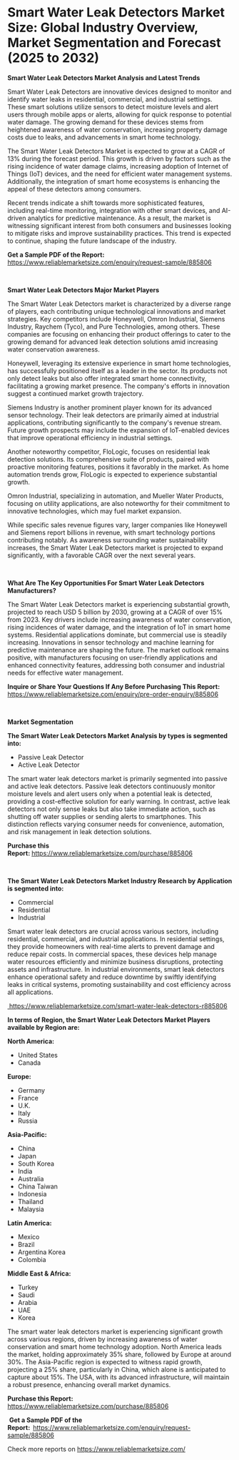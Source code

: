 <p><h1>Smart Water Leak Detectors Market Size: Global Industry Overview, Market Segmentation and Forecast (2025 to 2032)</h1></p><p><strong>Smart Water Leak Detectors Market Analysis and Latest Trends</strong></p>
<p><p>Smart Water Leak Detectors are innovative devices designed to monitor and identify water leaks in residential, commercial, and industrial settings. These smart solutions utilize sensors to detect moisture levels and alert users through mobile apps or alerts, allowing for quick response to potential water damage. The growing demand for these devices stems from heightened awareness of water conservation, increasing property damage costs due to leaks, and advancements in smart home technology.</p><p>The Smart Water Leak Detectors Market is expected to grow at a CAGR of 13% during the forecast period. This growth is driven by factors such as the rising incidence of water damage claims, increasing adoption of Internet of Things (IoT) devices, and the need for efficient water management systems. Additionally, the integration of smart home ecosystems is enhancing the appeal of these detectors among consumers. </p><p>Recent trends indicate a shift towards more sophisticated features, including real-time monitoring, integration with other smart devices, and AI-driven analytics for predictive maintenance. As a result, the market is witnessing significant interest from both consumers and businesses looking to mitigate risks and improve sustainability practices. This trend is expected to continue, shaping the future landscape of the industry.</p></p>
<p><strong>Get a Sample PDF of the Report:&nbsp;</strong> <a href="https://www.reliablemarketsize.com/enquiry/request-sample/885806?utm_campaign=2640&utm_medium=2&utm_source=Github&utm_content=ia&utm_term=10042025&utm_id=smart-water-leak-detectors">https://www.reliablemarketsize.com/enquiry/request-sample/885806</a></p>
<p>&nbsp;</p>
<p><strong>Smart Water Leak Detectors Major Market Players</strong></p>
<p><p>The Smart Water Leak Detectors market is characterized by a diverse range of players, each contributing unique technological innovations and market strategies. Key competitors include Honeywell, Omron Industrial, Siemens Industry, Raychem (Tyco), and Pure Technologies, among others. These companies are focusing on enhancing their product offerings to cater to the growing demand for advanced leak detection solutions amid increasing water conservation awareness.</p><p>Honeywell, leveraging its extensive experience in smart home technologies, has successfully positioned itself as a leader in the sector. Its products not only detect leaks but also offer integrated smart home connectivity, facilitating a growing market presence. The company's efforts in innovation suggest a continued market growth trajectory.</p><p>Siemens Industry is another prominent player known for its advanced sensor technology. Their leak detectors are primarily aimed at industrial applications, contributing significantly to the company's revenue stream. Future growth prospects may include the expansion of IoT-enabled devices that improve operational efficiency in industrial settings.</p><p>Another noteworthy competitor, FloLogic, focuses on residential leak detection solutions. Its comprehensive suite of products, paired with proactive monitoring features, positions it favorably in the market. As home automation trends grow, FloLogic is expected to experience substantial growth.</p><p>Omron Industrial, specializing in automation, and Mueller Water Products, focusing on utility applications, are also noteworthy for their commitment to innovative technologies, which may fuel market expansion. </p><p>While specific sales revenue figures vary, larger companies like Honeywell and Siemens report billions in revenue, with smart technology portions contributing notably. As awareness surrounding water sustainability increases, the Smart Water Leak Detectors market is projected to expand significantly, with a favorable CAGR over the next several years.</p></p>
<p>&nbsp;</p>
<p><strong>What Are The Key Opportunities For Smart Water Leak Detectors Manufacturers?</strong></p>
<p><p>The Smart Water Leak Detectors market is experiencing substantial growth, projected to reach USD 5 billion by 2030, growing at a CAGR of over 15% from 2023. Key drivers include increasing awareness of water conservation, rising incidences of water damage, and the integration of IoT in smart home systems. Residential applications dominate, but commercial use is steadily increasing. Innovations in sensor technology and machine learning for predictive maintenance are shaping the future. The market outlook remains positive, with manufacturers focusing on user-friendly applications and enhanced connectivity features, addressing both consumer and industrial needs for effective water management.</p></p>
<p><strong>Inquire or Share Your Questions If Any Before Purchasing This Report:</strong> <a href="https://www.reliablemarketsize.com/enquiry/pre-order-enquiry/885806?utm_campaign=2640&utm_medium=2&utm_source=Github&utm_content=ia&utm_term=10042025&utm_id=smart-water-leak-detectors">https://www.reliablemarketsize.com/enquiry/pre-order-enquiry/885806</a></p>
<p>&nbsp;</p>
<p><strong>Market Segmentation</strong></p>
<p><strong>The Smart Water Leak Detectors Market Analysis by types is segmented into:</strong></p>
<p><ul><li>Passive Leak Detector</li><li>Active Leak Detector</li></ul></p>
<p><p>The smart water leak detectors market is primarily segmented into passive and active leak detectors. Passive leak detectors continuously monitor moisture levels and alert users only when a potential leak is detected, providing a cost-effective solution for early warning. In contrast, active leak detectors not only sense leaks but also take immediate action, such as shutting off water supplies or sending alerts to smartphones. This distinction reflects varying consumer needs for convenience, automation, and risk management in leak detection solutions.</p></p>
<p><strong>Purchase this Report:&nbsp;</strong><a href="https://www.reliablemarketsize.com/purchase/885806?utm_campaign=2640&utm_medium=2&utm_source=Github&utm_content=ia&utm_term=10042025&utm_id=smart-water-leak-detectors">https://www.reliablemarketsize.com/purchase/885806</a></p>
<p>&nbsp;</p>
<p><strong>The Smart Water Leak Detectors Market Industry Research by Application is segmented into:</strong></p>
<p><ul><li>Commercial</li><li>Residential</li><li>Industrial</li></ul></p>
<p><p>Smart water leak detectors are crucial across various sectors, including residential, commercial, and industrial applications. In residential settings, they provide homeowners with real-time alerts to prevent damage and reduce repair costs. In commercial spaces, these devices help manage water resources efficiently and minimize business disruptions, protecting assets and infrastructure. In industrial environments, smart leak detectors enhance operational safety and reduce downtime by swiftly identifying leaks in critical systems, promoting sustainability and cost efficiency across all applications.</p></p>
<p><a href="https://www.reliablemarketsize.com/smart-water-leak-detectors-r885806?utm_campaign=2640&utm_medium=2&utm_source=Github&utm_content=ia&utm_term=10042025&utm_id=smart-water-leak-detectors">&nbsp;https://www.reliablemarketsize.com/smart-water-leak-detectors-r885806</a></p>
<p><strong>In terms of Region, the Smart Water Leak Detectors Market Players available by Region are:</strong></p>
<p>
    <p> <strong> North America: </strong>
        <ul>
            <li>United States</li>
            <li>Canada</li>
        </ul>
        </p> 
    <p> <strong> Europe: </strong>
        <ul>
            <li>Germany</li>
            <li>France</li>
            <li>U.K.</li>
            <li>Italy</li>
            <li>Russia</li>
        </ul>
        </p> 
    <p> <strong> Asia-Pacific: </strong>
        <ul>
            <li>China</li>
            <li>Japan</li>
            <li>South Korea</li>
            <li>India</li>
            <li>Australia</li>
            <li>China Taiwan</li>
            <li>Indonesia</li>
            <li>Thailand</li>
            <li>Malaysia</li>
        </ul>
        </p> 
    <p> <strong> Latin America: </strong>
        <ul>
            <li>Mexico</li>
            <li>Brazil</li>
            <li>Argentina Korea</li>
            <li>Colombia</li>
        </ul>
        </p> 
    <p> <strong> Middle East & Africa: </strong>
        <ul>
            <li>Turkey</li>
            <li>Saudi</li>
            <li>Arabia</li>
            <li>UAE</li>
            <li>Korea</li>
        </ul>
    </p>
    </p>
<p><p>The smart water leak detectors market is experiencing significant growth across various regions, driven by increasing awareness of water conservation and smart home technology adoption. North America leads the market, holding approximately 35% share, followed by Europe at around 30%. The Asia-Pacific region is expected to witness rapid growth, projecting a 25% share, particularly in China, which alone is anticipated to capture about 15%. The USA, with its advanced infrastructure, will maintain a robust presence, enhancing overall market dynamics.</p></p>
<p><strong>Purchase this Report: </strong><a href="https://www.reliablemarketsize.com/purchase/885806?utm_campaign=2640&utm_medium=2&utm_source=Github&utm_content=ia&utm_term=10042025&utm_id=smart-water-leak-detectors">https://www.reliablemarketsize.com/purchase/885806</a></p>
<p>&nbsp;<strong>Get a Sample PDF of the Report:&nbsp;&nbsp;</strong><a href="https://www.reliablemarketsize.com/enquiry/request-sample/885806?utm_campaign=2640&utm_medium=2&utm_source=Github&utm_content=ia&utm_term=10042025&utm_id=smart-water-leak-detectors">https://www.reliablemarketsize.com/enquiry/request-sample/885806</a></p>
<p><strong></strong></p>
<p>Check more reports on <a href="https://www.reliablemarketsize.com/?utm_campaign=2640&utm_medium=2&utm_source=Github&utm_content=ia&utm_term=10042025&utm_id=smart-water-leak-detectors">https://www.reliablemarketsize.com/</a></p>
